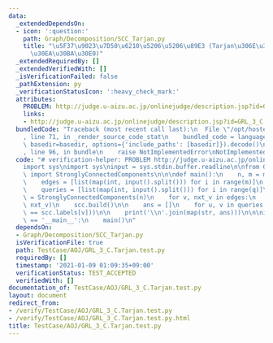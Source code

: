 ```yaml
---
data:
  _extendedDependsOn:
  - icon: ':question:'
    path: Graph/Decomposition/SCC_Tarjan.py
    title: "\u5F37\u9023\u7D50\u6210\u5206\u5206\u89E3 (Tarjan\u306E\u30A2\u30EB\u30B4\
      \u30EA\u30BA\u30E0)"
  _extendedRequiredBy: []
  _extendedVerifiedWith: []
  _isVerificationFailed: false
  _pathExtension: py
  _verificationStatusIcon: ':heavy_check_mark:'
  attributes:
    PROBLEM: http://judge.u-aizu.ac.jp/onlinejudge/description.jsp?id=GRL_3_C
    links:
    - http://judge.u-aizu.ac.jp/onlinejudge/description.jsp?id=GRL_3_C
  bundledCode: "Traceback (most recent call last):\n  File \"/opt/hostedtoolcache/Python/3.9.1/x64/lib/python3.9/site-packages/onlinejudge_verify/documentation/build.py\"\
    , line 71, in _render_source_code_stat\n    bundled_code = language.bundle(stat.path,\
    \ basedir=basedir, options={'include_paths': [basedir]}).decode()\n  File \"/opt/hostedtoolcache/Python/3.9.1/x64/lib/python3.9/site-packages/onlinejudge_verify/languages/python.py\"\
    , line 96, in bundle\n    raise NotImplementedError\nNotImplementedError\n"
  code: "# verification-helper: PROBLEM http://judge.u-aizu.ac.jp/onlinejudge/description.jsp?id=GRL_3_C\n\
    import sys\nimport sys\ninput = sys.stdin.buffer.readline\n\nfrom Graph.Decomposition.SCC_Tarjan\
    \ import StronglyConnectedComponents\n\n\ndef main():\n    n, m = map(int, input().split())\n\
    \    edges = [list(map(int, input().split())) for i in range(m)]\n    q = int(input())\n\
    \    queries = [list(map(int, input().split())) for i in range(q)]\n\n    scc\
    \ = StronglyConnectedComponents(n)\n    for v, nxt_v in edges:\n        scc.add_edge(v,\
    \ nxt_v)\n    scc.build()\n\n    ans = []\n    for u, v in queries:\n        ans.append(int(scc.labels[u]\
    \ == scc.labels[v]))\n\n    print('\\n'.join(map(str, ans)))\n\n\nif __name__\
    \ == '__main__':\n    main()\n"
  dependsOn:
  - Graph/Decomposition/SCC_Tarjan.py
  isVerificationFile: true
  path: TestCase/AOJ/GRL_3_C.Tarjan.test.py
  requiredBy: []
  timestamp: '2021-01-09 01:09:35+09:00'
  verificationStatus: TEST_ACCEPTED
  verifiedWith: []
documentation_of: TestCase/AOJ/GRL_3_C.Tarjan.test.py
layout: document
redirect_from:
- /verify/TestCase/AOJ/GRL_3_C.Tarjan.test.py
- /verify/TestCase/AOJ/GRL_3_C.Tarjan.test.py.html
title: TestCase/AOJ/GRL_3_C.Tarjan.test.py
---
```

